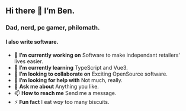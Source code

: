 ## Hi there 👋 I’m Ben.
### Dad, nerd, pc gamer, philomath.
#### I also write software.

- 🔭 **I’m currently working on** Software to make independant retailers' lives easier.
- 🌱 **I’m currently learning** TypeScript and Vue3.
- 👯 **I’m looking to collaborate on** Exciting OpenSource software.
- 🤔 **I’m looking for help with** Not much, really.
- 💬 **Ask me about** Anything you like.
- 📫 **How to reach me** Send me a message.
- ⚡ **Fun fact** I eat *way* too many biscuits.
